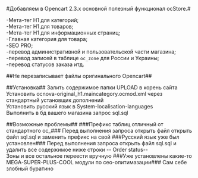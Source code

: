 #Добавляем в Opencart 2.3.x основной полезный функционал ocStore.#

-Мета-тег H1 для категорий;  
-Мета-тег H1 для товаров;  
-Мета-тег H1 для информационных страниц;  
-Главная категория для товара;  
-SEO PRO;  
-перевод административной и пользовательской части магазина;  
-перевод записей в таблице `oc_zone` для России и Украины;  
-перевод статусов заказа итд.  

##Не перезаписывает файлы оригинального Opencart##

##Установка##
Залить содержимое папки UPLOAD в корень сайта  
Установить ocnova-original_h1.maincategory.ocmod.xml через стандартный установщик дополнений  
Установить русский язык в System-localisation-languages  
Выполнить в бд вашего магазина запрос sql.sql  

##Возможные проблемы##
###Префикс таблиц отличный от стандартного oc_###
Перед выполнения запроса открыть файл открыть файл sql.sql и заменить префикс на свой
###Русский язык уже был установлен###
Перед выполнения запроса открыть файл sql.sql и удалить все содержимое ниже строки -- Order status--  
Зоны и все остальное переести вручную
###Уже установлены какие-то MEGA-SUPER-PLUS-COOL модули по сео-опитимазации###
Сам себе злобный буратино
